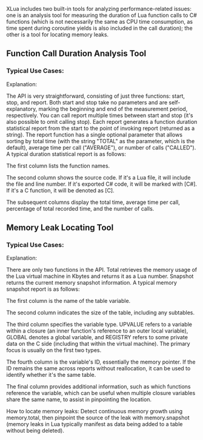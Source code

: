 
XLua includes two built-in tools for analyzing performance-related issues: one is an analysis tool for measuring the duration of Lua function calls to C# functions (which is not necessarily the same as CPU time consumption, as time spent during coroutine yields is also included in the call duration); the other is a tool for locating memory leaks.

## Function Call Duration Analysis Tool

### Typical Use Cases:

Explanation:

The API is very straightforward, consisting of just three functions: start, stop, and report. Both start and stop take no parameters and are self-explanatory, marking the beginning and end of the measurement period, respectively. You can call report multiple times between start and stop (it's also possible to omit calling stop). Each report generates a function duration statistical report from the start to the point of invoking report (returned as a string). The report function has a single optional parameter that allows sorting by total time (with the string "TOTAL" as the parameter, which is the default), average time per call ("AVERAGE"), or number of calls ("CALLED"). A typical duration statistical report is as follows:

The first column lists the function names.

The second column shows the source code. If it's a Lua file, it will include the file and line number. If it's exported C# code, it will be marked with [C#]. If it's a C function, it will be denoted as [C].

The subsequent columns display the total time, average time per call, percentage of total recorded time, and the number of calls.

## Memory Leak Locating Tool

### Typical Use Cases:

Explanation:

There are only two functions in the API. Total retrieves the memory usage of the Lua virtual machine in Kbytes and returns it as a Lua number. Snapshot returns the current memory snapshot information. A typical memory snapshot report is as follows:

The first column is the name of the table variable.

The second column indicates the size of the table, including any subtables.

The third column specifies the variable type. UPVALUE refers to a variable within a closure (an inner function's reference to an outer local variable), GLOBAL denotes a global variable, and REGISTRY refers to some private data on the C side (including that within the virtual machine). The primary focus is usually on the first two types.

The fourth column is the variable's ID, essentially the memory pointer. If the ID remains the same across reports without reallocation, it can be used to identify whether it's the same table.

The final column provides additional information, such as which functions reference the variable, which can be useful when multiple closure variables share the same name, to assist in pinpointing the location.

How to locate memory leaks: Detect continuous memory growth using memory.total, then pinpoint the source of the leak with memory.snapshot (memory leaks in Lua typically manifest as data being added to a table without being deleted).
